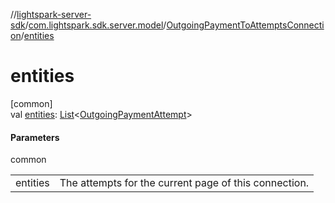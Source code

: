 //[lightspark-server-sdk](../../../index.md)/[com.lightspark.sdk.server.model](../index.md)/[OutgoingPaymentToAttemptsConnection](index.md)/[entities](entities.md)

# entities

[common]\
val [entities](entities.md): [List](https://kotlinlang.org/api/latest/jvm/stdlib/kotlin.collections/-list/index.html)&lt;[OutgoingPaymentAttempt](../-outgoing-payment-attempt/index.md)&gt;

#### Parameters

common

| | |
|---|---|
| entities | The attempts for the current page of this connection. |
